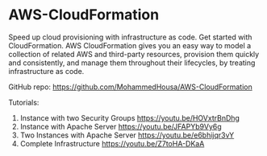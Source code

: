 # AWS-CloudFormation
Speed up cloud provisioning with infrastructure as code. Get started with CloudFormation. AWS CloudFormation gives you an easy way to model a collection of related AWS and third-party resources, provision them quickly and consistently, and manage them throughout their lifecycles, by treating infrastructure as code.

GitHub repo: https://github.com/MohammedHousa/AWS-CloudFormation

Tutorials:
1. Instance with two Security Groups https://youtu.be/HOVxtrBnDhg
2. Instance with Apache Server https://youtu.be/JFAPYb9Vy6g
3. Two Instances with Apache Server https://youtu.be/e6bhijqr3vY
4. Complete Infrastructure https://youtu.be/Z7toHA-DKaA

